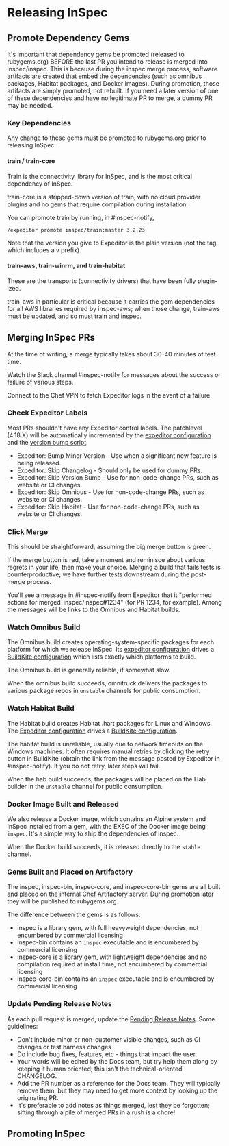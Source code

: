 # Releasing InSpec

## Promote Dependency Gems

It's important that dependency gems be promoted (released to rubygems.org) BEFORE the last PR you intend to release is merged into inspec/inspec. This is because during the inspec merge process, software artifacts are created that embed the dependencies (such as omnibus packages, Habitat packages, and Docker images). During promotion, those artifacts are simply promoted, not rebuilt. If you need a later version of one of these dependencies and have no legitimate PR to merge, a dummy PR may be needed.

### Key Dependencies

Any change to these gems must be promoted to rubygems.org prior to releasing InSpec.

#### train / train-core

Train is the connectivity library for InSpec, and is the most critical dependency of InSpec.

train-core is a stripped-down version of train, with no cloud provider plugins and no gems that require compilation during installation.

You can promote train by running, in #inspec-notify,
```
/expeditor promote inspec/train:master 3.2.23
```

Note that the version you give to Expeditor is the plain version (not the tag, which includes a `v` prefix).

#### train-aws, train-winrm, and train-habitat

These are the transports (connectivity drivers) that have been fully plugin-ized.

train-aws in particular is critical because it carries the gem dependencies for all AWS libraries required by inspec-aws; when those change, train-aws must be updated, and so must train and inspec.

## Merging InSpec PRs

At the time of writing, a merge typically takes about 30-40 minutes of test time.

Watch the Slack channel #inspec-notify for messages about the success or failure of various steps.

Connect to the Chef VPN to fetch Expeditor logs in the event of a failure.

### Check Expeditor Labels

Most PRs shouldn't have any Expeditor control labels. The patchlevel (4.18.X) will be automatically incremented by the [expeditor configuration](https://github.com/inspec/inspec/blob/44fe144732e1e0abb2594957a880c5f1821e7774/.expeditor/config.yml#L117) and the [version bump script](https://github.com/inspec/inspec/blob/master/.expeditor/update_version.sh).

 * Expeditor: Bump Minor Version - Use when a significant new feature is being released.
 * Expeditor: Skip Changelog - Should only be used for dummy PRs.
 * Expeditor: Skip Version Bump - Use for non-code-change PRs, such as website or CI changes.
 * Expeditor: Skip Omnibus - Use for non-code-change PRs, such as website or CI changes.
 * Expeditor: Skip Habitat - Use for non-code-change PRs, such as website or CI changes.

### Click Merge

This should be straightforward, assuming the big merge button is green.

If the merge button is red, take a moment and reminisce about various regrets in your life, then make your choice. Merging a build that fails tests is counterproductive; we have further tests downstream during the post-merge process.

You'll see a message in #inspec-notify from Expeditor that it "performed actions for merged_inspec/inspec#1234" (for PR 1234, for example). Among the messages will be links to the Omnibus and Habitat builds.

### Watch Omnibus Build

The Omnibus build creates operating-system-specific packages for each platform for which we release InSpec. Its [expeditor configuration](https://github.com/inspec/inspec/blob/44fe144732e1e0abb2594957a880c5f1821e7774/.expeditor/config.yml#L133) drives a [BuildKite configuration](https://github.com/inspec/inspec/blob/master/.expeditor/release.omnibus.yml) which lists exactly which platforms to build.

The Omnibus build is generally reliable, if somewhat slow.

When the omnibus build succeeds, omnitruck delivers the packages to various package repos in `unstable` channels for public consumption.

### Watch Habitat Build

The Habitat build creates Habitat .hart packages for Linux and Windows. The [Expeditor configuration](https://github.com/inspec/inspec/blob/44fe144732e1e0abb2594957a880c5f1821e7774/.expeditor/config.yml#L138) drives a [BuildKite configuration](https://github.com/inspec/inspec/blob/master/.expeditor/build.habitat.yml).

The habitat build is unreliable, usually due to network timeouts on the Windows machines. It often requires manual retries by clicking the retry button in BuildKite (obtain the link from the message posted by Expeditor in #inspec-notify). If you do not retry, later steps will fail.

When the hab build succeeds, the packages will be placed on the Hab builder in the `unstable` channel for public consumption.

### Docker Image Built and Released

We also release a Docker image, which contains an Alpine system and InSpec installed from a gem, with the EXEC of the Docker image being `inspec`. It's a simple way to ship the dependencies of inspec.

When the Docker build succeeds, it is released directly to the `stable` channel.

### Gems Built and Placed on Artifactory

The inspec, inspec-bin, inspec-core, and inspec-core-bin gems are all built and placed on the internal Chef Artifactory server.  During promotion later they will be published to rubygems.org.

The difference between the gems is as follows:

 * inspec is a library gem, with full heavyweight dependencies, not encumbered by commercial licensing
 * inspec-bin contains an `inspec` executable and is encumbered by commercial licensing
 * inspec-core is a library gem, with lightweight dependencies and no compilation required at install time, not encumbered by commercial licensing
 * inspec-core-bin contains an `inspec` executable and is encumbered by commercial licensing

### Update Pending Release Notes

As each pull request is merged, update the [Pending Release Notes](https://github.com/inspec/inspec/wiki/Pending-Release-Notes). Some guidelines:
 * Don't include minor or non-customer visible changes, such as CI changes or test harness changes
 * Do include bug fixes, features, etc - things that impact the user.
 * Your words will be edited by the Docs team, but try help them along by keeping it human oriented; this isn't the technical-oriented CHANGELOG.
 * Add the PR number as a reference for the Docs team. They will typically remove them, but they may need to get more context by looking up the originating PR.
 * It's preferable to add notes as things merged, lest they be forgotten; sifting through a pile of merged PRs in a rush is a chore!

## Promoting InSpec
